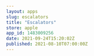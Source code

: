 ```yaml
---
layout: apps
slug: escalators
title: "Escalators"
store: apple
app_id: 1483009256
date: 2021-09-24T15:20:02Z
published: 2021-08-10T07:00:00Z
---
```

